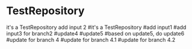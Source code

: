 # TestRepository

it's a TestRepository
add input 2
#it's a TestRepository
#add input1
#add input3 for branch2
#update4
#update5
#based on update5, do update6
#update for branch 4
#update for branch 4.1
#update for branch 4.2
